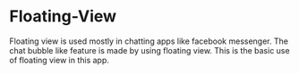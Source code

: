 # Floating-View
Floating view is used mostly in chatting apps like facebook messenger. The chat bubble like feature is made by using floating view. This is the basic use of floating view in this app.
